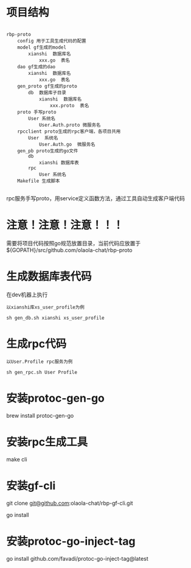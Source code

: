 

# 项目结构

```

rbp-proto
    config 用于工具生成代码的配置
    model gf生成的model
        xianshi  数据库名
            xxx.go  表名
    dao gf生成的dao
        xianshi  数据库名
            xxx.go  表名
    gen_proto gf生成的proto
        db  数据库子目录
            xianshi  数据库名
                xxx.proto  表名
    proto 手写proto
        User 系统名
            User.Auth.proto 微服务名
    rpcclient proto生成的rpc客户端，各项目共用
        User  系统名
            User.Auth.go  微服务名
    gen_pb proto生成的go文件
        db
            xianshi 数据库表
        rpc
            User 系统名
    Makefile 生成脚本
    
```

rpc服务手写proto，用service定义函数方法，通过工具自动生成客户端代码


# 注意！注意！注意！！！

需要将项目代码按照go规范放置目录，当前代码应放置于${GOPATH}/src/github.com/olaola-chat/rbp-proto

# 生成数据库表代码

在dev机器上执行

```
以xianshi库xs_user_profile为例

sh gen_db.sh xianshi xs_user_profile

```

# 生成rpc代码

```
以User.Profile rpc服务为例

sh gen_rpc.sh User Profile

```

# 安装protoc-gen-go
brew install protoc-gen-go

# 安装rpc生成工具
make cli

# 安装gf-cli

git clone git@github.com:olaola-chat/rbp-gf-cli.git

go install

# 安装protoc-go-inject-tag

go install github.com/favadi/protoc-go-inject-tag@latest
